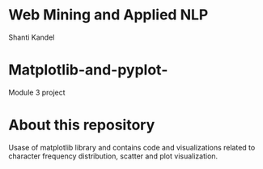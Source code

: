 # Web Mining and Applied NLP
Shanti Kandel

# Matplotlib-and-pyplot-
Module 3 project 

# About this repository
Usase of matplotlib library and contains code and visualizations related to character frequency distribution, scatter and plot visualization.


